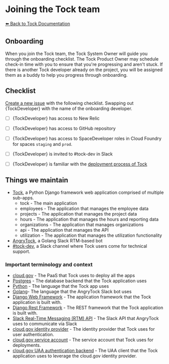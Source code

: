 # Joining the Tock team

[:arrow_left: Back to Tock Documentation](../docs)

## Onboarding

When you join the Tock team, the Tock System Owner will guide you through the
onboarding checklist. The Tock Product Owner may schedule check-in time with you
to ensure that you're progressing and aren't stuck. If there is another Tock
developer already on the project, you will be assigned them as a buddy to help
you progress through onboarding.

## Checklist

[Create a new issue](https://github.com/18f/tock/issues/new) with the following
checklist. Swapping out {TockDeveloper} with the name of the onboarding developer.

- [ ] {TockDeveloper} has access to New Relic
- [ ] {TockDeveloper} has access to GitHub repository
- [ ] {TockDeveloper} has access to SpaceDeveloper roles in Cloud Foundry for
  spaces `staging` and `prod`.
- [ ] {TockDeveloper} is invited to #tock-dev in Slack
- [ ] {TockDeveloper} is familiar with the [deployment process of
  Tock](https://github.com/18f/tock/tree/master/docs/deployment-process.md)


## Things we maintain

- [Tock](tock-app), a Python Django framework web application comprised of multiple
  sub-apps.
  - tock - The main application
  - employees - The application that manages the employee data
  - projects - The application that manages the project data
  - hours - The application that manages the hours and reporting data
  - organizations - The application that manages organizations
  - api - The application that manages the API
  - utilization - The application that manages the utilization functionality
- [AngryTock](tock-bot), a Golang Slack RTM-based bot
- [#tock-dev](tock-chat), a Slack channel where Tock users come for technical
  support.

[tock-app]: https://github.com/18F/tock
[tock-bot]: https://github.com/18F/angrytock
[tock-chat]: https://gsa-tts.slack.com/messages/C1JFYCX3P

### Important terminology and context

- [cloud.gov][docs-cg] - The PaaS that Tock uses to deploy all the apps
- [Postgres][docs-psql] - The database backend that the Tock application uses
- [Python][docs-python] - The language that the Tock app uses
- [Golang][docs-golang ]- The language that the AngryTock Slack bot uses
- [Django Web Framework][docs-django] - The application framework that the Tock application is
  built with.
- [Django Rest Framework][docs-django-rest] - The REST framework that the Tock
  application is built with.
- [Slack Real-Time Messaging (RTM) API][docs-slack-rtm] - The Slack API that AngryTock uses to
  communicate via Slack
- [cloud.gov identity provider][docs-cg-idp] - The identity provider that Tock
  uses for user authentication.
- [cloud.gov service account][docs-cg-sa] - The service account that Tock uses
  for deployments.
- [cloud.gov UAA authentication backend][docs-django-uaa] - The UAA client that
  the Tock application uses to leverage the cloud.gov identity provider.

[docs-cg]: https://cloud.gov/docs/
[docs-cg-idp]: https://cloud.gov/docs/services/cloud-gov-identity-provider/
[docs-cg-sa]: https://cloud.gov/docs/services/cloud-gov-service-account/
[docs-psql]: https://www.postgresql.org/docs/
[docs-python]: https://docs.python.org/3/
[docs-golang]: https://golang.org/doc/
[docs-django]: https://docs.djangoproject.com/en/1.11/
[docs-django-rest]: http://www.django-rest-framework.org
[docs-django-uaa]: http://cg-django-uaa.readthedocs.io/en/latest/
[docs-slack-rtm]: https://api.slack.com/rtm
